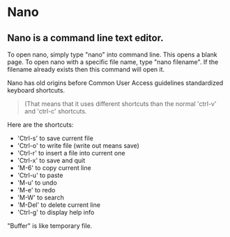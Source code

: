# Nano
## Nano is a command line text editor.

To open nano, simply type "nano" into command line. This opens a blank page.
To open nano with a specific file name, type "nano filename". If the filename already exists then this command will open it.

Nano has old origins before Common User Access guidelines standardized keyboard shortcuts.
>(That means that it uses different shortcuts than the normal 'ctrl-v' and 'ctrl-c' shortcuts.

Here are the shortcuts:
- 'Ctrl-s' to save current file
- 'Ctrl-o' to write file (write out means save)
- 'Ctrl-r' to insert a file into current one
- 'Ctrl-x' to save and quit
- 'M-6' to copy current line
- 'Ctrl-u' to paste
- 'M-u' to undo
- 'M-e' to redo
- 'M-W' to search
- 'M-Del' to delete current line
- 'Ctrl-g' to display help info

"Buffer" is like temporary file.
